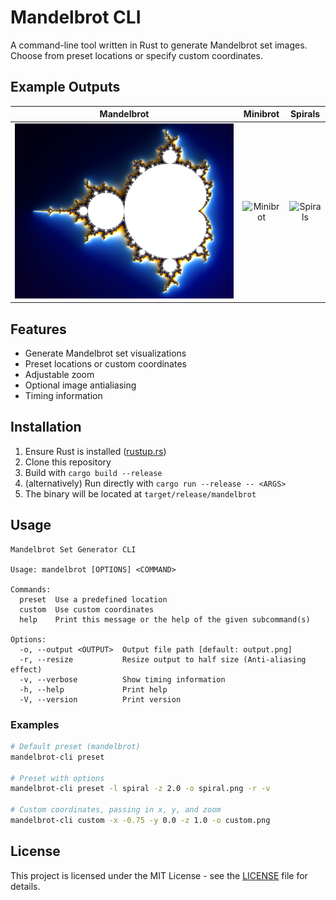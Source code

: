 # Mandelbrot CLI

A command-line tool written in Rust to generate Mandelbrot set images. Choose from preset locations or specify custom coordinates.

## Example Outputs

|               Mandelbrot               |             Minibrot              |          Spirals          |
|:--------------------------------------:|:---------------------------------:|:-------------------------:|
| ![Mandelbrot](examples/mandelbrot.png) | ![Minibrot](examples/mini-mandelbrot.png) | ![Spirals](examples/spirals.png) |


## Features
- Generate Mandelbrot set visualizations
- Preset locations or custom coordinates
- Adjustable zoom
- Optional image antialiasing
- Timing information

## Installation
1. Ensure Rust is installed ([rustup.rs](https://rustup.rs/))
2. Clone this repository
3. Build with `cargo build --release`
4. (alternatively) Run directly with `cargo run --release -- <ARGS>`
5. The binary will be located at `target/release/mandelbrot`

## Usage
```
Mandelbrot Set Generator CLI

Usage: mandelbrot [OPTIONS] <COMMAND>

Commands:
  preset  Use a predefined location
  custom  Use custom coordinates
  help    Print this message or the help of the given subcommand(s)

Options:
  -o, --output <OUTPUT>  Output file path [default: output.png]
  -r, --resize           Resize output to half size (Anti-aliasing effect)
  -v, --verbose          Show timing information
  -h, --help             Print help
  -V, --version          Print version
```

### Examples
```bash
# Default preset (mandelbrot)
mandelbrot-cli preset

# Preset with options
mandelbrot-cli preset -l spiral -z 2.0 -o spiral.png -r -v

# Custom coordinates, passing in x, y, and zoom
mandelbrot-cli custom -x -0.75 -y 0.0 -z 1.0 -o custom.png
```


## License
This project is licensed under the MIT License - see the [LICENSE](LICENSE.txt) file for details.